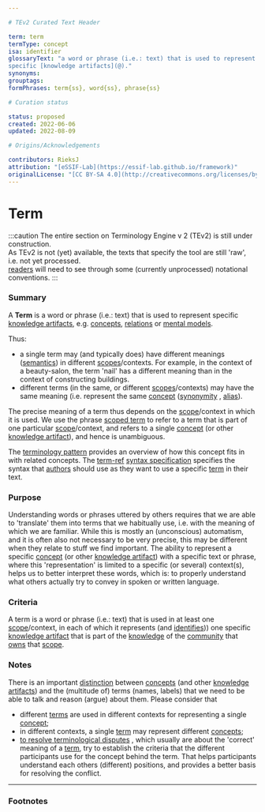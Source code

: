 ```yaml
---

# TEv2 Curated Text Header

term: term
termType: concept
isa: identifier
glossaryText: "a word or phrase (i.e.: text) that is used to represent
specific [knowledge artifacts](@)."
synonyms:
grouptags:
formPhrases: term{ss}, word{ss}, phrase{ss}

# Curation status

status: proposed
created: 2022-06-06
updated: 2022-08-09

# Origins/Acknowledgements

contributors: RieksJ
attribution: "[eSSIF-Lab](https://essif-lab.github.io/framework)"
originalLicense: "[CC BY-SA 4.0](http://creativecommons.org/licenses/by-sa/4.0/?ref=chooser-v1)"
---
```


# Term

:::caution
The entire section on Terminology Engine v 2 (TEv2) is still under construction.<br/>
As TEv2 is not (yet) available, the texts that specify the tool are still 'raw', i.e. not yet
processed.<br/>[readers](@) will need to see through some (currently unprocessed) notational
conventions.
:::

### Summary

A **Term** is a word or phrase (i.e.: text) that is used to represent
specific [knowledge artifacts](@), e.g. [concepts](@), [relations](@) or [mental models](@).

Thus:

- a single term may (and typically does) have different meanings ([semantics](@)) in
  different [scopes](@)/contexts. For example, in the context of a beauty-salon, the term 'nail' has
  a different meaning than in the context of constructing buildings.
- different terms (in the same, or different [scopes](@)/contexts) may have the same meaning (i.e.
  represent the same [concept](@) ([synonymity](https://en.wikipedia.org/wiki/Synonym)
  , [alias](https://www.merriam-webster.com/dictionary/alias)).

The precise meaning of a term thus depends on the [scope](@)/context in which it is used. We use the
phrase [scoped term](@) to refer to a term that is part of one particular [scope](@)/context, and
refers to a single [concept](@) (or other [knowledge artifact](@)), and hence is unambiguous.

The [terminology pattern](pattern-terminology-support@) provides an overview of how this concept
fits in with related concepts.
The [term-ref](@) [syntax specification](/docs/tev2/spec-syntax/term-ref-syntax) specifies the
syntax that [authors](@) should use as they want to use a specific [term](@) in their text.

### Purpose

Understanding words or phrases uttered by others requires that we are able to 'translate' them into
terms that we habitually use, i.e. with the meaning of which we are familiar. While this is mostly
an (unconscious) automatism, and it is often also not necessary to be very precise, this may be
different when they relate to stuff we find important. The ability to represent a
specific [concept](@) (or other [knowledge artifact](@)) with a specific text or phrase, where
this 'representation' is limited to a specific (or several) context(s), helps us to better interpret
these words, which is: to properly understand what others actually try to convey in spoken or
written language.

### Criteria

A term is a word or phrase (i.e.: text) that is used in at least one [scope](@)/context, in each of
which it represents (and [identifies](@))) one specific [knowledge artifact](@) that is part of
the [knowledge](@) of the [community](@) that [owns](@) that [scope](@).

### Notes

There is an important [distinction](https://simple.wikipedia.org/wiki/Concept)
between [concepts](@) (and other [knowledge artifacts](@)) and the (multitude of) terms (names,
labels) that we need to be able to talk and reason (argue) about them. Please consider that

* different [terms](@) are used in different contexts for representing a single [concept](@);
* in different contexts, a single [term](@) may represent different [concepts](@);
* [to resolve terminological disputes](http://resolver.tudelft.nl/uuid:964a90da-da81-4d38-9f45-84f3f5fa96b3)
  , which usually are about the 'correct' meaning of a [term](@), try to establish the criteria that
  the different participants use for the concept behind the term. That helps participants understand
  each others (different) positions, and provides a better basis for resolving the conflict.

---
### Footnotes

[^1]: WikiPedia has a concise [explanation of concepts](https://en.wikipedia.org/wiki/Concept). We
use the term 'concept' as
a [mental representation](https://en.wikipedia.org/wiki/Mental_representation).

[^2]: For the difference between 'Concept' and 'Term', see https://simple.wikipedia.org/wiki/Concept
.